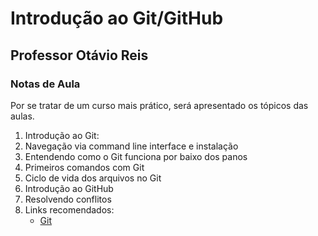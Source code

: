 # Introdução ao Git/GitHub

## Professor Otávio Reis

### Notas de Aula

Por se tratar de um curso mais prático, será apresentado os tópicos das aulas.

1. Introdução ao Git:
2. Navegação via command line interface e instalação
3. Entendendo como o Git funciona por baixo dos panos
4. Primeiros comandos com Git
5. Ciclo de vida dos arquivos no Git
6. Introdução ao GitHub
7. Resolvendo conflitos
8. Links recomendados:
   - [Git](https://git-scm.com/downloads)
